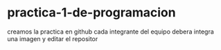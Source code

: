 # practica-1-de-programacion
creamos la practica en github 
cada integrante del equipo debera integra una imagen y editar el repositor
